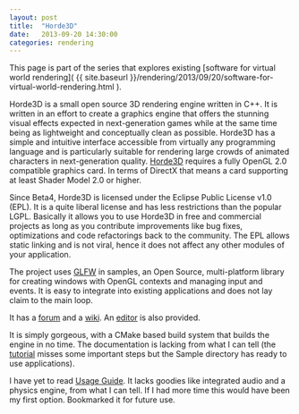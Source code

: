 ```yaml
---
layout: post
title:  "Horde3D"
date:   2013-09-20 14:30:00
categories: rendering
---
```


This page is part of the series that explores existing
[software for virtual world rendering]( {{ site.baseurl }}/rendering/2013/09/20/software-for-virtual-world-rendering.html ).

Horde3D is a small open source 3D rendering engine
written in C++. 
It is written in an effort to create a graphics 
engine that offers the stunning visual effects 
expected in next-generation games while at the 
same time being as lightweight and conceptually 
clean as possible. Horde3D has a simple and 
intuitive interface accessible from virtually 
any programming language and is particularly 
suitable for rendering large crowds of 
animated characters in next-generation quality. 
[Horde3D][h3d] requires a fully OpenGL 2.0 
compatible graphics card. In terms of DirectX that 
means a card supporting at least 
Shader Model 2.0 or higher.

Since Beta4, Horde3D is licensed under the 
Eclipse Public License v1.0 (EPL). It is a quite 
liberal license and has less restrictions 
than the popular LGPL. Basically it allows 
you to use Horde3D in free and commercial 
projects as long as you contribute improvements 
like bug fixes, optimizations and code 
refactorings back to the community. The 
EPL allows static linking and is not viral, 
hence it does not affect any other 
modules of your application.

The project uses [GLFW](http://www.glfw.org/) 
in samples, an Open Source, multi-platform library for 
creating windows with OpenGL contexts and managing 
input and events. It is easy to integrate into 
existing applications and does not lay claim to the main loop.

It has a [forum](http://horde3d.org/forums/) and a 
[wiki](http://horde3d.org/wiki/index.php5?title=Main_Page).
An [editor](http://horde3d.org/wiki/index.php5?title=Horde3D_Scene_Editor)
is also provided.

It is simply gorgeous, with a CMake based build system
that builds the engine in no time. The documentation
is lacking from what I can tell
(the [tutorial](http://horde3d.org/docs/html/_tutorial.html)
misses some important steps but the Sample directory
has ready to use applications).

I have yet to read [Usage Guide](http://horde3d.org/docs/html/_usageguide.html).
It lacks goodies like integrated audio 
and a physics engine, from what I can tell.
If I had more time this would have been my first option.
Bookmarked it for future use.


[h3d]: (http://horde3d.org/)
